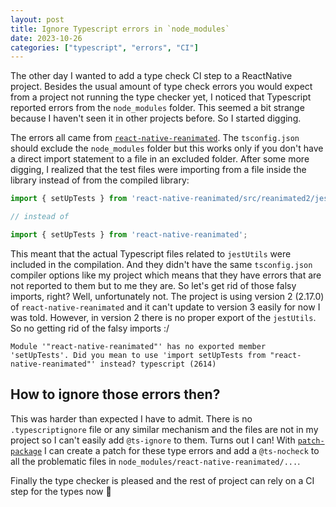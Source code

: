 ```yaml
---
layout: post
title: Ignore Typescript errors in `node_modules`
date: 2023-10-26
categories: ["typescript", "errors", "CI"]
---
```


The other day I wanted to add a type check CI step to a ReactNative project. Besides the usual amount of type check errors you would expect from a project not running the type checker yet, I noticed that Typescript reported errors from the `node_modules` folder. This seemed a bit strange because I haven't seen it in other projects before. So I started digging.

The errors all came from [`react-native-reanimated`](https://docs.swmansion.com/react-native-reanimated/). The `tsconfig.json` should exclude the `node_modules` folder but this works only if you don't have a direct import statement to a file in an excluded folder. After some more digging, I realized that the test files were importing from a file inside the library instead of from the compiled library:

```typescript
import { setUpTests } from 'react-native-reanimated/src/reanimated2/jestUtils';

// instead of

import { setUpTests } from 'react-native-reanimated';
```

This meant that the actual Typescript files related to `jestUtils` were included in the compilation. And they didn't have the same `tsconfig.json` compiler options like my project which means that they have errors that are not reported to them but to me they are. So let's get rid of those falsy imports, right? Well, unfortunately not. The project is using version 2 (2.17.0) of `react-native-reanimated` and it can't update to version 3 easily for now I was told. However, in version 2 there is no proper export of the `jestUtils`. So no getting rid of the falsy imports :/

```
Module '"react-native-reanimated"' has no exported member 'setUpTests'. Did you mean to use 'import setUpTests from "react-native-reanimated"' instead? typescript (2614)
```

## How to ignore those errors then?

This was harder than expected I have to admit. There is no `.typescriptignore` file or any similar mechanism and the files are not in my project so I can't easily add `@ts-ignore` to them. Turns out I can! With [`patch-package`](https://github.com/ds300/patch-package) I can create a patch for these type errors and add a `@ts-nocheck` to all the problematic files in `node_modules/react-native-reanimated/...`.

Finally the type checker is pleased and the rest of project can rely on a CI step for the types now 🎉
